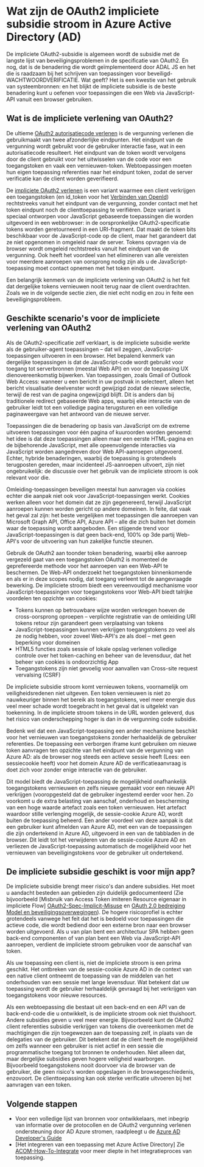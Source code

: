 <properties
   pageTitle="Wat zijn de impliciete OAuth2 verlenen stroom in Azure Active Directory | Microsoft Azure"
   description="Lees meer over Azure Active Directory-implementatie van de impliciete OAuth2 flow, verlenen en of dit geschikt is voor uw toepassing."
   services="active-directory"
   documentationCenter="dev-center-name"
   authors="vibronet"
   manager="mbaldwin"
   editor=""/>

<tags
   ms.service="active-directory"
   ms.devlang="na"
   ms.topic="article"
   ms.tgt_pltfrm="na"
   ms.workload="identity"
   ms.date="08/17/2016"
   ms.author="vittorib;bryanla"/>

# <a name="understanding-the-oauth2-implicit-grant-flow-in-azure-active-directory-ad"></a>Wat zijn de OAuth2 impliciete subsidie stroom in Azure Active Directory (AD)

De impliciete OAuth2-subsidie is algemeen wordt de subsidie met de langste lijst van beveiligingsproblemen in de specificatie van OAuth2. En nog, dat is de benadering die wordt geïmplementeerd door ADAL JS en het die is raadzaam bij het schrijven van toepassingen voor beveiligd-WACHTWOORDVERIFICATIE. Wat geeft? Het is een kwestie van het gebruik van systeembronnen: en het blijkt de impliciete subsidie is de beste benadering kunt u oefenen voor toepassingen die een Web via JavaScript-API vanuit een browser gebruiken.

## <a name="what-is-the-oauth2-implicit-grant"></a>Wat is de impliciete verlening van OAuth2?

De ultieme [OAuth2 autorisatiecode verlenen](https://tools.ietf.org/html/rfc6749#section-1.3.1) is de vergunning verlenen die gebruikmaakt van twee afzonderlijke eindpunten. Het eindpunt van de vergunning wordt gebruikt voor de gebruiker interactie fase, wat in een autorisatiecode resulteert. Het eindpunt van de token wordt vervolgens door de client gebruikt voor het uitwisselen van de code voor een toegangstoken en vaak een vernieuwen-token. Webtoepassingen moeten hun eigen toepassing referenties naar het eindpunt token, zodat de server verificatie kan de client worden geverifieerd.

De [impliciete OAuth2 verlenen](https://tools.ietf.org/html/rfc6749#section-1.3.2) is een variant waarmee een client verkrijgen een toegangstoken (en id_token voor het [Verbinden van OpenId](http://openid.net/specs/openid-connect-core-1_0.html)) rechtstreeks vanuit het eindpunt van de vergunning, zonder contact met het token eindpunt noch de clienttoepassing te verifiëren. Deze variant is speciaal ontworpen voor JavaScript gebaseerde toepassingen die worden uitgevoerd in een webbrowser: in de oorspronkelijke OAuth2-specificatie tokens worden geretourneerd in een URI-fragment. Dat maakt de token bits beschikbaar voor de JavaScript-code op de client, maar het garandeert dat ze niet opgenomen in omgeleid naar de server. Tokens opvragen via de browser wordt omgeleid rechtstreeks vanuit het eindpunt van de vergunning. Ook heeft het voordeel van het elimineren van alle vereisten voor meerdere aanroepen van oorsprong nodig zijn als u de JavaScript-toepassing moet contact opnemen met het token eindpunt.

Een belangrijk kenmerk van de impliciete verlening van OAuth2 is het feit dat dergelijke tokens vernieuwen nooit terug naar de client overdrachten. Zoals we in de volgende sectie zien, die niet echt nodig en zou in feite een beveiligingsprobleem.

## <a name="suitable-scenarios-for-the-oauth2-implicit-grant"></a>Geschikte scenario's voor de impliciete verlening van OAuth2

Als de OAuth2-specificatie zelf verklaart, is de impliciete subsidie werkte als de gebruiker-agent toepassingen – dat wil zeggen, JavaScript-toepassingen uitvoeren in een browser. Het bepalend kenmerk van dergelijke toepassingen is dat de JavaScript-code wordt gebruikt voor toegang tot serverbronnen (meestal Web API) en voor de toepassing UX dienovereenkomstig bijwerken. Van toepassingen, zoals Gmail of Outlook Web Access: wanneer u een bericht in uw postvak in selecteert, alleen het bericht visualisatie deelvenster wordt gewijzigd zodat de nieuwe selectie, terwijl de rest van de pagina ongewijzigd blijft. Dit is anders dan bij traditionele redirect gebaseerde Web apps, waarbij elke interactie van de gebruiker leidt tot een volledige pagina terugsturen en een volledige paginaweergave van het antwoord van de nieuwe server.

Toepassingen die de benadering op basis van JavaScript om de extreme uitvoeren toepassingen voor één pagina of kuuroorden worden genoemd: het idee is dat deze toepassingen alleen maar een eerste HTML-pagina en de bijbehorende JavaScript, met alle opeenvolgende interacties via JavaScript worden aangedreven door Web API-aanroepen uitgevoerd. Echter, hybride benaderingen, waarbij de toepassing is grotendeels terugposten gereden, maar incidenteel JS-aanroepen uitvoert, zijn niet ongebruikelijk: de discussie over het gebruik van de impliciete stroom is ook relevant voor die.

Omleiding-toepassingen beveiligen meestal hun aanvragen via cookies echter die aanpak niet ook voor JavaScript-toepassingen werkt. Cookies werken alleen voor het domein dat ze zijn gegenereerd, terwijl JavaScript aanroepen kunnen worden gericht op andere domeinen. In feite, dat vaak het geval zal zijn: het beste vergelijken met toepassingen die aanroepen van Microsoft Graph API, Office API, Azure API – alle die zich buiten het domein waar de toepassing wordt aangeboden. Een stijgende trend voor JavaScript-toepassingen is dat geen back-end, 100% op 3de partij Web-API's voor de uitvoering van hun zakelijke functie steunen.

Gebruik de OAuth2 aan toonder token benadering, waarbij elke aanroep vergezeld gaat van een toegangstoken OAuth2 is momenteel de geprefereerde methode voor het aanroepen van een Web-API te beschermen. De Web-API onderzoekt het toegangstoken binnenkomende en als er in deze scopes nodig, dat toegang verleent tot de aangevraagde bewerking. De impliciete stroom biedt een vereenvoudigd mechanisme voor JavaScript-toepassingen voor toegangstokens voor Web-API biedt talrijke voordelen ten opzichte van cookies:

- Tokens kunnen op betrouwbare wijze worden verkregen hoeven de cross-oorsprong oproepen – verplichte registratie van de omleiding URI tokens retour zijn garandeert geen verplaatsing van tokens
- JavaScript-toepassingen kunnen verkrijgen toegangstokens zo veel als ze nodig hebben, voor zoveel Web-API's ze als doel – met geen beperking voor domeinen
- HTML5 functies zoals sessie of lokale opslag verlenen volledige controle over het token-caching en beheer van de levensduur, dat het beheer van cookies is ondoorzichtig App
- Toegangstokens zijn niet gevoelig voor aanvallen van Cross-site request vervalsing (CSRF)

De impliciete subsidie stroom komt vernieuwen tokens, voornamelijk om veiligheidsredenen niet uitgeven. Een token vernieuwen is niet zo nauwkeuriger binnen het bereik als toegangstokens, veel meer energie dus veel meer schade wordt toegebracht in het geval dat is uitgelekt van toekenning. In de impliciete stroom tokens in de URL worden geleverd, dus het risico van onderschepping hoger is dan in de vergunning code subsidie.

Bedenk wel dat een JavaScript-toepassing een ander mechanisme beschikt voor het vernieuwen van toegangstokens zonder herhaaldelijk de gebruiker referenties. De toepassing een verborgen iframe kunt gebruiken om nieuwe token aanvragen ten opzichte van het eindpunt van de vergunning van Azure AD: als de browser nog steeds een actieve sessie heeft (Lees: een sessiecookie heeft) voor het domein Azure AD de verificatieaanvraag is doet zich voor zonder enige interactie van de gebruiker. 

Dit model biedt de JavaScript-toepassing de mogelijkheid onafhankelijk toegangstokens vernieuwen en zelfs nieuwe gemaakt voor een nieuwe API verkrijgen (vooropgesteld dat de gebruiker ingestemd eerder voor hen. Zo voorkomt u de extra belasting van aanschaf, onderhoud en bescherming van een hoge waarde artefact zoals een token vernieuwen. Het artefact waardoor stille verlenging mogelijk, de sessie-cookie Azure AD, wordt buiten de toepassing beheerd. Een ander voordeel van deze aanpak is dat een gebruiker kunt afmelden van Azure AD, met een van de toepassingen die zijn ondertekend in Azure AD, uitgevoerd in een van de tabbladen in de browser. Dit leidt tot het verwijderen van de sessie-cookie Azure AD en verliezen de JavaScript-toepassing automatisch de mogelijkheid voor het vernieuwen van beveiligingstokens voor de gebruiker uit ondertekend.

## <a name="is-the-implicit-grant-suitable-for-my-app"></a>De impliciete subsidie geschikt is voor mijn app?

De impliciete subsidie brengt meer risico's dan andere subsidies. Het moet u aandacht besteden aan gebieden zijn duidelijk gedocumenteerd (Zie bijvoorbeeld [Misbruik van Access Token imiteren Resource eigenaar in impliciete Flow] [ OAuth2-Spec-Implicit-Misuse] en [OAuth 2.0 bedreiging Model en beveiligingsoverwegingen][OAuth2-Threat-Model-And-Security-Implications]). De hogere risicoprofiel is echter grotendeels vanwege het feit dat het is bedoeld voor toepassingen die actieve code, die wordt bediend door een externe bron naar een browser worden uitgevoerd. Als u van plan bent een architectuur SPA hebben geen back-end componenten of van plan bent een Web via JavaScript-API aanroepen, verdient de impliciete stroom gebruiken voor de aanschaf van token.

Als uw toepassing een client is, niet de impliciete stroom is een prima geschikt. Het ontbreken van de sessie-cookie Azure AD in de context van een native client ontneemt de toepassing van de middelen van het onderhouden van een sessie met lange levensduur. Wat betekent dat uw toepassing wordt de gebruiker herhaaldelijk gevraagd bij het verkrijgen van toegangstokens voor nieuwe resources.

Als een webtoepassing die bestaat uit een back-end en een API van de back-end-code die u ontwikkelt, is de impliciete stroom ook niet thuishoort. Andere subsidies geven u veel meer energie. Bijvoorbeeld kunt de OAuth2 client referenties subsidie verkrijgen van tokens die overeenkomen met de machtigingen die zijn toegewezen aan de toepassing zelf, in plaats van de delegaties van de gebruiker. Dit betekent dat de client heeft de mogelijkheid om zelfs wanneer een gebruiker is niet actief in een sessie die programmatische toegang tot bronnen te onderhouden. Niet alleen dat, maar dergelijke subsidies geven hogere veiligheid waarborgen. Bijvoorbeeld toegangstokens nooit doorvoer via de browser van de gebruiker, die geen risico's worden opgeslagen in de browsegeschiedenis, enzovoort. De clienttoepassing kan ook sterke verificatie uitvoeren bij het aanvragen van een token.

## <a name="next-steps"></a>Volgende stappen

- Voor een volledige lijst van bronnen voor ontwikkelaars, met inbegrip van informatie over de protocollen en de OAuth2 vergunning verlenen ondersteuning door AD Azure stromen, raadpleegt u de [Azure AD Developer's Guide][AAD-Developers-Guide]
- [Het integreren van een toepassing met Azure Active Directory] Zie [ ACOM-How-To-Integrate] voor meer diepte in het integratieproces van toepassing.

<!--Image references-->

<!--Reference style links in use-->
[AAD-Developers-Guide]: active-directory-developers-guide.md
[ACOM-How-And-Why-Apps-Added-To-AAD]: active-directory-how-applications-are-added.md
[ACOM-How-To-Integrate]: active-directory-how-to-integrate.md
[OAuth2-Spec-Implicit-Misuse]: https://tools.ietf.org/html/rfc6749#section-10.16 
[OAuth2-Threat-Model-And-Security-Implications]: https://tools.ietf.org/html/rfc6819

